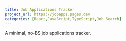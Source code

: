```yaml
---
title: Job Applications Tracker
project_url: https://jobapps.pages.dev
categories: [React,JavaScript,TypeScript,Job Search]
---
```

A minimal, no-BS job applications tracker.
